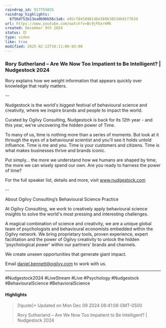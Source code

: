 ```yaml
---
raindrop_id: 917755825
raindrop_highlights:
  6756d752b13ea0b96b56c1a6: e92cf8434981d6e3b9b38534b91f763d
url: https://www.youtube.com/watch?v=Bc9jFbxrkMk
created: December 9th 2024
status: 🟨
type: video
like: true
modified: 2025-02-22T10:11:06-05:00
---
```



### Rory Sutherland – Are We Now Too Impatient to Be Intelligent? | Nudgestock 2024

Rory explains how we weight information that appears quickly over knowledge that really matters.

-- 

Nudgestock is the world&#39;s biggest festival of behavioural science and creativity, where we inspire brands and people to impact the world.

Curated by Ogilvy Consulting, Nudgestock is back for its 12th year - and this year, we&#39;re uncovering the hidden power of Time.

To many of us, time is nothing more than a series of moments. But look at it through the eyes of a behavioural scientist and you&#39;ll see it holds untold influence. Time is me and you. Time is your customers and citizens. Time is what makes businesses thrive and brands iconic.

Put simply… the more we understand how we humans are shaped by time, the more we can wisely spend our own. Are you ready to harness the power of time?

For the full speaker list, details and more, visit www.nudgestock.com

--

About Ogilvy Consulting’s Behavioural Science Practice

At Ogilvy Consulting, we work to creatively apply behavioural science insights to solve the world&#39;s most pressing and interesting challenges.

A magical combination of science and creativity, we are a unique global team of psychologists and behavioural economists embedded within the Ogilvy network. We bring proprietary tools, proven experience, expert facilitation and the power of Ogilvy creativity to unlock the hidden &#39;psychological power&#39; within our partners&#39; brands and channels.

We create unseen opportunities that generate giant impact.

Email daniel.bennett@ogilvy.com to work with us.

---

#Nudgestock2024 #LiveStream #Live #Psychology #Nudgestock #BehaviouralScience #BehavioralScience

#### Highlights

> [!quote]+ Updated on Mon Dec 09 2024 06:41:06 GMT-0500
>
> Rory Sutherland – Are We Now Too Impatient to Be Intelligent? | Nudgestock 2024
